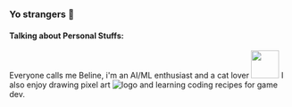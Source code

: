 ### Yo strangers 👋

<!--
**Biline-dev/Biline-dev** is a ✨ _special_ ✨ repository because its `README.md` (this file) appears on your GitHub profile.
-->

#### Talking about Personal Stuffs:

Everyone calls me Beline, i'm an AI/ML enthusiast and a cat lover <img src="https://media.giphy.com/media/mGcNjsfWAjY5AEZNw6/giphy.gif" width="50">
I also enjoy drawing pixel art ![logo](https://www.pixenli.com/image/0-fXs55-)  and learning coding recipes for game dev.

